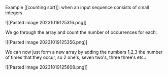 Example [[counting sort]]: when an input sequence consists of small integers. 

![[Pasted image 20231019125316.png]]

We go through the array and count the number of occurrences for each: 

![[Pasted image 20231019125356.png]]

We can now just form a new array by adding the numbers 1,2,3 the number of times that they occur, so 2 one's, seven two's, three three's etc.: 

![[Pasted image 20231019125608.png]]

